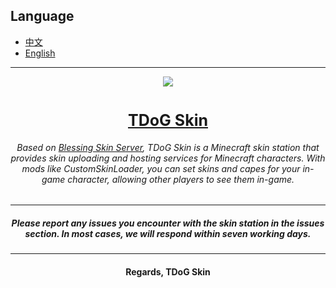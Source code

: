 ## Language

- [中文](https://github.com/615303619/TDoG-Skin)
- [English](README_en.md)
---
<div align=center><img src="https://github.com/615303619/TDoG-Skin/assets/71170887/d75b3ddf-6ec5-4bc7-afe0-092385d9279b"></div>

# <div align="center" style="font-size:25px">[TDoG Skin](https://skin.tdogmc.top/)</div>
###### <p align="center">Based on [Blessing Skin Server](https://github.com/bs-community/blessing-skin-server), TDoG Skin is a Minecraft skin station that provides skin uploading and hosting services for Minecraft characters. With mods like CustomSkinLoader, you can set skins and capes for your in-game character, allowing other players to see them in-game.</p>  
---
##### <p align="center">Please report any issues you encounter with the skin station in the issues section. In most cases, we will respond within seven working days.</p>

---

#### <p align="center">Regards, TDoG Skin</p>
